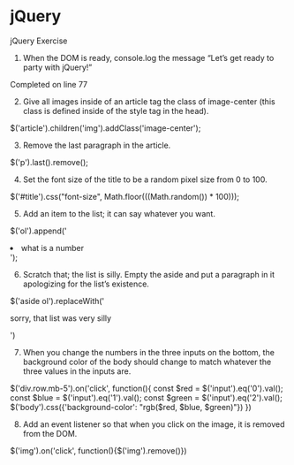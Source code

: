 # jQuery
jQuery Exercise

1. When the DOM is ready, console.log the message “Let’s get ready to party with jQuery!”

Completed on line 77

2. Give all images inside of an article tag the class of image-center (this class is defined inside of the style tag in the head).

$('article').children('img').addClass('image-center');

3. Remove the last paragraph in the article.

$('p').last().remove(); 

4. Set the font size of the title to be a random pixel size from 0 to 100.

$('#title').css("font-size", Math.floor(((Math.random()) * 100)));

5. Add an item to the list; it can say whatever you want.

$('ol').append('<li>what is a number</li>');

6. Scratch that; the list is silly. Empty the aside and put a paragraph in it apologizing for the list’s existence.

$('aside ol').replaceWith('<p>sorry, that list was very silly</p>')

7. When you change the numbers in the three inputs on the bottom, the background color of the body should change to match whatever the three values in the inputs are.

$('div.row.mb-5').on('click', function(){
	const $red = $('input').eq('0').val();
	const $blue = $('input').eq('1').val();
	const $green = $('input').eq('2').val();
 	 $('body').css({'background-color': "rgb($red, $blue, $green)"})
})  

8. Add an event listener so that when you click on the image, it is removed from the DOM.

$('img').on('click', function(){$('img').remove()})